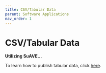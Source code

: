 ```yaml
---
title: CSV/Tabular Data
parent: Software Applications
nav_order: 1
---
```


# CSV/Tabular Data

**Utilizing SuAVE...**

To learn how to publish tabular data, click [here](https://suave-ucsd.github.io/SuAVE-Documentation/Upload_Dataset.html).
